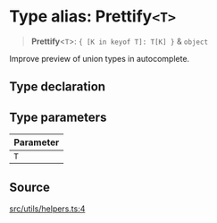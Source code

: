 # Type alias: Prettify`<T>`

> **Prettify**\<`T`\>: `{ [K in keyof T]: T[K] }` & `object`

Improve preview of union types in autocomplete.

## Type declaration

## Type parameters

| Parameter |
| :------ |
| `T` |

## Source

[src/utils/helpers.ts:4](https://github.com/dexaai/llm-tools/blob/2b78745/src/utils/helpers.ts#L4)
